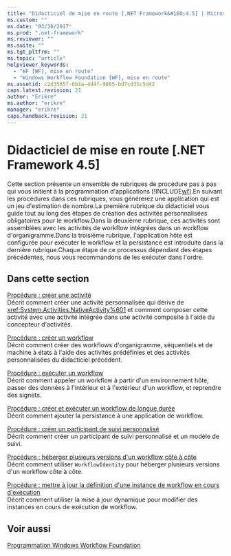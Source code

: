 ```yaml
---
title: "Didacticiel de mise en route [.NET Framework&#160;4.5] | Microsoft Docs"
ms.custom: ""
ms.date: "03/30/2017"
ms.prod: ".net-framework"
ms.reviewer: ""
ms.suite: ""
ms.tgt_pltfrm: ""
ms.topic: "article"
helpviewer_keywords: 
  - "WF [WF], mise en route"
  - "Windows Workflow Foundation [WF], mise en route"
ms.assetid: c2d3585f-6b1a-4d4f-9865-bd7cd31c5d42
caps.latest.revision: 21
author: "Erikre"
ms.author: "erikre"
manager: "erikre"
caps.handback.revision: 21
---
```

# Didacticiel de mise en route [.NET Framework&#160;4.5]
Cette section présente un ensemble de rubriques de procédure pas à pas qui vous initient à la programmation d'applications [!INCLUDE[wf](../../../includes/wf-md.md)].En suivant les procédures dans ces rubriques, vous générerez une application qui est un jeu d'estimation de nombre.La première rubrique du didacticiel vous guide tout au long des étapes de création des activités personnalisées obligatoires pour le workflow.Dans la deuxième rubrique, ces activités sont assemblées avec les activités de workflow intégrées dans un workflow d'organigramme.Dans la troisième rubrique, l'application hôte est configurée pour exécuter le workflow et la persistance est introduite dans la dernière rubrique.Chaque étape de ce processus dépendant des étapes précédentes, nous vous recommandons de les exécuter dans l'ordre.  
  
## Dans cette section  
 [Procédure : créer une activité](../../../docs/framework/windows-workflow-foundation//how-to-create-an-activity.md)  
 Décrit comment créer une activité personnalisée qui dérive de <xref:System.Activities.NativeActivity%601> et comment composer cette activité avec une activité intégrée dans une activité composite à l'aide du concepteur d'activités.  
  
 [Procédure : créer un workflow](../../../docs/framework/windows-workflow-foundation//how-to-create-a-workflow.md)  
 Décrit comment créer des workflows d'organigramme, séquentiels et de machine à états à l'aide des activités prédéfinies et des activités personnalisées du didacticiel précédent.  
  
 [Procédure : exécuter un workflow](../../../docs/framework/windows-workflow-foundation//how-to-run-a-workflow.md)  
 Décrit comment appeler un workflow à partir d'un environnement hôte, passer des données à l'intérieur et à l'extérieur d'un workflow, et reprendre des signets.  
  
 [Procédure : créer et exécuter un workflow de longue durée](../../../docs/framework/windows-workflow-foundation//how-to-create-and-run-a-long-running-workflow.md)  
 Décrit comment ajouter la persistance à une application de workflow.  
  
 [Procédure : créer un participant de suivi personnalisé](../../../docs/framework/windows-workflow-foundation//how-to-create-a-custom-tracking-participant.md)  
 Décrit comment créer un participant de suivi personnalisé et un modèle de suivi.  
  
 [Procédure : héberger plusieurs versions d'un workflow côte à côte](../../../docs/framework/windows-workflow-foundation//how-to-host-multiple-versions-of-a-workflow-side-by-side.md)  
 Décrit comment utiliser `WorkflowIdentity` pour héberger plusieurs versions d'un workflow côte à côte.  
  
 [Procédure : mettre à jour la définition d'une instance de workflow en cours d'exécution](../../../docs/framework/windows-workflow-foundation//how-to-update-the-definition-of-a-running-workflow-instance.md)  
 Décrit comment utiliser la mise à jour dynamique pour modifier des instances en cours de exécution de workflow.  
  
## Voir aussi  
 [Programmation Windows Workflow Foundation](../../../docs/framework/windows-workflow-foundation//programming.md)
